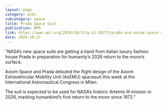 ```yaml
---
layout: page
category: wiki
subcategory: space
title: Prada Space Suit
publication: NPR
link: https://www.npr.org/2024/10/17/g-s1-28777/prada-and-axiom-space-reveal-modernized-nasa-spacesuits-for-the-2026-moon-landing
date: 2024-10-27
---
```


"NASA’s new space suits are getting a hand from Italian luxury fashion house Prada in preparation for humanity’s 2026 return to the moon’s surface.

Axiom Space and Prada debuted the flight design of the Axiom Extravehicular Mobility Unit (AxEMU) spacesuit this week at the International Astronautical Congress in Milan.

The suit is expected to be used for NASA’s historic Artemis III mission in 2026, marking humankind’s first return to the moon since 1972."
